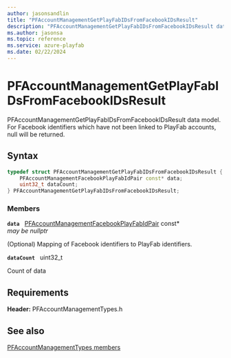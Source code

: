 ```yaml
---
author: jasonsandlin
title: "PFAccountManagementGetPlayFabIDsFromFacebookIDsResult"
description: "PFAccountManagementGetPlayFabIDsFromFacebookIDsResult data model. For Facebook identifiers which have not been linked to PlayFab accounts, null will be returned."
ms.author: jasonsa
ms.topic: reference
ms.service: azure-playfab
ms.date: 02/22/2024
---
```


# PFAccountManagementGetPlayFabIDsFromFacebookIDsResult  

PFAccountManagementGetPlayFabIDsFromFacebookIDsResult data model. For Facebook identifiers which have not been linked to PlayFab accounts, null will be returned.  

## Syntax  
  
```cpp
typedef struct PFAccountManagementGetPlayFabIDsFromFacebookIDsResult {  
    PFAccountManagementFacebookPlayFabIdPair const* data;  
    uint32_t dataCount;  
} PFAccountManagementGetPlayFabIDsFromFacebookIDsResult;  
```
  
### Members  
  
**`data`** &nbsp; [PFAccountManagementFacebookPlayFabIdPair](pfaccountmanagementfacebookplayfabidpair.md) const*  
*may be nullptr*  
  
(Optional) Mapping of Facebook identifiers to PlayFab identifiers.
  
**`dataCount`** &nbsp; uint32_t  
  
Count of data
  
  
## Requirements  
  
**Header:** PFAccountManagementTypes.h
  
## See also  
[PFAccountManagementTypes members](../pfaccountmanagementtypes_members.md)  

  
  
